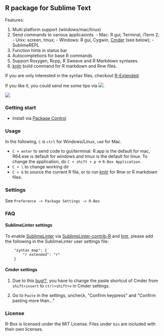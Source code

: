 R package for Sublime Text
------------

Features:

  1. Multi platform support (windows/mac/linux)
  2. Send commands to various applicaionts. 
    - Mac: R gui, Terminal, iTerm 2; 
    - Unix: screen, tmux; 
    - Windows: R gui, Cygwin, [Cmder](http://bliker.github.io/cmder/) (see below); 
    - SublimeREPL
  3. Function hints in status bar
  4. Autocompletions for base R commands
  5. Support Roxygen, Rcpp, R Sweave and R Markdown syntaxes. 
  6. [knitr](https://github.com/yihui/knitr) build command for R markdown and Rnw files.

If you are only interested in the syntax files, checkout [R-Extended](https://github.com/randy3k/R-Extended).

If you like it, you could send me some tips via [![](http://img.shields.io/gittip/randy3k.svg)](https://www.gittip.com/randy3k).

![](https://raw.githubusercontent.com/randy3k/R-Box/master/screenshots/terminal.png)

### Getting start


- Install via [Package Control](https://sublime.wbond.net)



### Usage

In the following, `C` is `ctrl` for Windows/Linux, `cmd` for Mac.

- `C + enter` to send code to gui/terminal. R.app is the default for mac, R64.exe is default for windows and tmux is the default for linux. To change the application, do `C + shift + p` -> `R-Box Application`.
- `C + \` to change working dir
- `C + b` to source the current R file, or to run [knitr](https://github.com/yihui/knitr) for Rnw or R markdown files.


### Settings

See `Preference -> Package Settings -> R-Box`

### FAQ

#### SublimeLinter settings

To enable [SublimeLinter](http://www.sublimelinter.com/) via [SublimeLinter-contrib-R](https://github.com/jimhester/SublimeLinter-contrib-R) and  [lintr](https://github.com/jimhester/lintr), please add the following in the SublimeLinter user settings file:

```
    "syntax_map": {
        "r extended": "r"
    }
```

#### Cmder settings

1. Due to this [bug!?](http://www.autohotkey.com/board/topic/92360-controlsend-messes-up-modifiers/), you have to change the paste shortcut of Cmder from `shift+insert` to `ctrl+shift+v` in Cmder settings.

2. Go to `Paste` in the settings, uncheck, "Confirm <enter> keypress" and "Confirm pasting more than..."


### License

R-Box is licensed under the MIT License. Files under `bin` are included with their own licenses.
